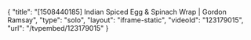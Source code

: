 {
    "title": "[1508440185] Indian Spiced Egg & Spinach Wrap | Gordon Ramsay",
    "type": "solo",
    "layout": "iframe-static",
    "videoId": "123179015",
    "url": "\/tvpembed\/123179015"
}